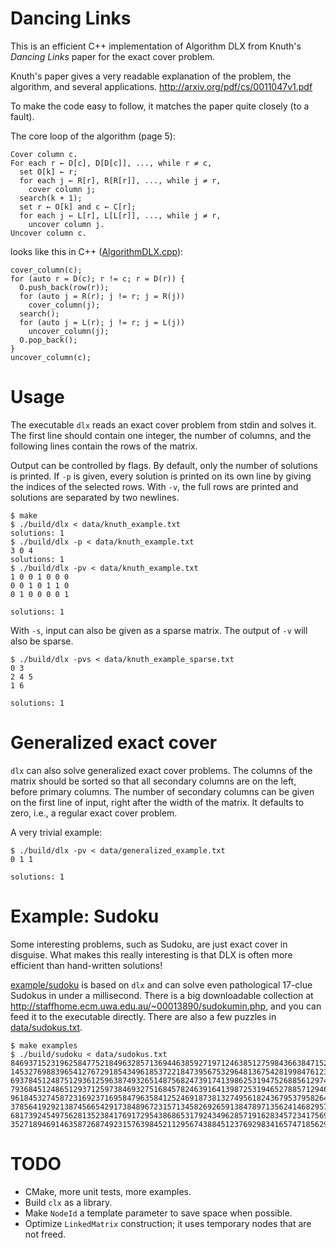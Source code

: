 Dancing Links
=============

This is an efficient C++ implementation of Algorithm DLX from Knuth's *Dancing
Links* paper for the exact cover problem.

Knuth's paper gives a very readable explanation of the problem, the algorithm,
and several applications. http://arxiv.org/pdf/cs/0011047v1.pdf

To make the code easy to follow, it matches the paper quite closely (to a
fault).

The core loop of the algorithm (page 5):

```
Cover column c.
For each r ← D[c], D[D[c]], ..., while r ≠ c,
  set O[k] ← r;
  for each j ← R[r], R[R[r]], ..., while j ≠ r,
    cover column j;
  search(k + 1);
  set r ← O[k] and c ← C[r];
  for each j ← L[r], L[L[r]], ..., while j ≠ r,
    uncover column j.
Uncover column c.
```

looks like this in C++ ([AlgorithmDLX.cpp](src/AlgorithmDLX.cpp#L27)):

```
cover_column(c);
for (auto r = D(c); r != c; r = D(r)) {
  O.push_back(row(r));
  for (auto j = R(r); j != r; j = R(j))
    cover_column(j);
  search();
  for (auto j = L(r); j != r; j = L(j))
    uncover_column(j);
  O.pop_back();
}
uncover_column(c);
```

Usage
=====

The executable `dlx` reads an exact cover problem from stdin and solves it. The
first line should contain one integer, the number of columns, and the following
lines contain the rows of the matrix.

Output can be controlled by flags. By default, only the number of solutions is
printed. If `-p` is given, every solution is printed on its own line by giving
the indices of the selected rows. With `-v`, the full rows are printed and
solutions are separated by two newlines.

    $ make
    $ ./build/dlx < data/knuth_example.txt
    solutions: 1
    $ ./build/dlx -p < data/knuth_example.txt
    3 0 4
    solutions: 1
    $ ./build/dlx -pv < data/knuth_example.txt
    1 0 0 1 0 0 0
    0 0 1 0 1 1 0
    0 1 0 0 0 0 1

    solutions: 1

With `-s`, input can also be given as a sparse matrix. The output of `-v` will
also be sparse.

    $ ./build/dlx -pvs < data/knuth_example_sparse.txt 
    0 3
    2 4 5
    1 6

    solutions: 1

Generalized exact cover
=======================

`dlx` can also solve generalized exact cover problems. The columns of the
matrix should be sorted so that all secondary columns are on the left, before
primary columns. The number of secondary columns can be given on the first line
of input, right after the width of the matrix. It defaults to zero, i.e., a
regular exact cover problem.

A very trivial example:

    $ ./build/dlx -pv < data/generalized_example.txt
    0 1 1

    solutions: 1

Example: Sudoku
===============

Some interesting problems, such as Sudoku, are just exact cover in disguise.
What makes this really interesting is that DLX is often more efficient than
hand-written solutions!

[example/sudoku](example/sudoku) is based on `dlx` and can solve even
pathological 17-clue Sudokus in under a millisecond. There is a big
downloadable collection at
http://staffhome.ecm.uwa.edu.au/~00013890/sudokumin.php, and you can feed it to
the executable directly. There are also a few puzzles in
[data/sudokus.txt](data/sudokus.txt).

    $ make examples
    $ ./build/sudoku < data/sudokus.txt
    846937152319625847752184963285713694463859271971246385127598436638471529594362718
    145327698839654127672918543496185372218473956753296481367542819984761235521839764
    693784512487512936125963874932651487568247391741398625319475268856129743274836159
    793684512486512937125973846932751684578246391641398725319465278857129463264837159
    961845327458723169237169584796358412524691873813274956182436795379582641645917238
    378564192921387456654291738489672315713458269265913847897135624146829573532746981
    681739245497562813523841769172954386865317924349628571916283457234175698758496132
    352718946914635872687492315763984521129567438845123769298341657471856293536279184


TODO
====

  - CMake, more unit tests, more examples.
  - Build `clx` as a library.
  - Make `NodeId` a template parameter to save space when possible.
  - Optimize `LinkedMatrix` construction; it uses temporary nodes that are not freed.

